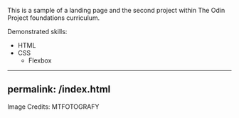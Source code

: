 This is a sample of a landing page and the second project within The Odin Project foundations curriculum.

Demonstrated skills:
- HTML
- CSS
    - Flexbox

---
permalink: /index.html
---

Image Credits: MTFOTOGRAFY

